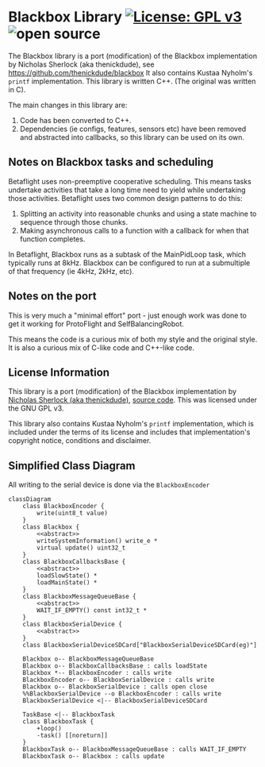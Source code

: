 # Blackbox Library [![License: GPL v3](https://img.shields.io/badge/License-GPLv3-blue.svg)](https://www.gnu.org/licenses/gpl-3.0) ![open source](https://badgen.net/badge/open/source/blue?icon=github)

The Blackbox library is a port (modification) of the Blackbox implementation by Nicholas Sherlock (aka thenickdude),
see https://github.com/thenickdude/blackbox
It also contains Kustaa Nyholm's `printf` implementation.
This library is written C++. (The original was written in C).

The main changes in this library are:

1. Code has been converted to C++.
2. Dependencies (ie configs, features, sensors etc) have been removed and abstracted into callbacks,
   so this library can be used on its own.

## Notes on Blackbox tasks and scheduling

Betaflight uses non-preemptive cooperative scheduling. This means tasks undertake activities that
take a long time need to yield while undertaking those activities. Betaflight uses two common design patterns
to do this:

1. Splitting an activity into reasonable chunks and using a state machine to sequence through those chunks.
2. Making asynchronous calls to a function with a callback for when that function completes.

In Betaflight, Blackbox runs as a subtask of the MainPidLoop task, which typically runs at 8kHz. Blackbox
can be configured to run at a submultiple of that frequency (ie 4kHz, 2kHz, etc).

## Notes on the port

This is very much a "minimal effort" port - just enough work was done to get it working for ProtoFlight and SelfBalancingRobot.

This means the code is a curious mix of both my style and the original style. It is also a curious mix of C-like code and C++-like code.

## License Information


This library is a port (modification) of the Blackbox implementation by 
[Nicholas Sherlock (aka thenickdude)](https://www.nicksherlock.com/),
[source code](https://github.com/thenickdude/blackbox). 
This was licensed under the GNU GPL v3.

This library also contains Kustaa Nyholm's `printf` implementation, which is included under
the terms of its license and includes that implementation's copyright notice, conditions and disclaimer.

## Simplified Class Diagram

All writing to the serial device is done via the `BlackboxEncoder`

```mermaid
classDiagram
    class BlackboxEncoder {
        write(uint8_t value)
    }
    class Blackbox {
        <<abstract>>
        writeSystemInformation() write_e *
        virtual update() uint32_t
    }
    class BlackboxCallbacksBase {
        <<abstract>>
        loadSlowState() *
        loadMainState() *
    }
    class BlackboxMessageQueueBase {
        <<abstract>>
        WAIT_IF_EMPTY() const int32_t *
    }
    class BlackboxSerialDevice {
        <<abstract>>
    }
    class BlackboxSerialDeviceSDCard["BlackboxSerialDeviceSDCard(eg)"]

    Blackbox o-- BlackboxMessageQueueBase
    Blackbox o-- BlackboxCallbacksBase : calls loadState
    Blackbox *-- BlackboxEncoder : calls write
    BlackboxEncoder o-- BlackboxSerialDevice : calls write
    Blackbox o-- BlackboxSerialDevice : calls open close
    %%BlackboxSerialDevice --o BlackboxEncoder : calls write
    BlackboxSerialDevice <|-- BlackboxSerialDeviceSDCard

    TaskBase <|-- BlackboxTask
    class BlackboxTask {
        +loop()
        -task() [[noreturn]]
    }
    BlackboxTask o-- BlackboxMessageQueueBase : calls WAIT_IF_EMPTY
    BlackboxTask o-- Blackbox : calls update
```
